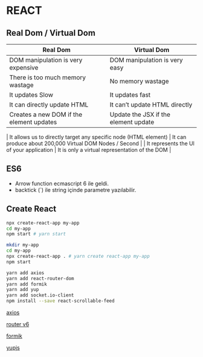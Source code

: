 # REACT

## Real Dom / Virtual Dom

| Real Dom                                 | Virtual Dom                          |
| ---------------------------------------- | ------------------------------------ |
| DOM manipulation is very expensive       | DOM manipulation is very easy        |
| There is too much memory wastage         | No memory wastage                    |
| It updates Slow                          | It updates fast                      |
| It can directly update HTML              | It can’t update HTML directly        |
| Creates a new DOM if the element updates | Update the JSX if the element update |

| It allows us to directly target any specific
node (HTML element) | It can produce about 200,000 Virtual DOM
Nodes / Second |
| It represents the Ul of your application | It is only a virtual representation of the DOM |

## ES6

- Arrow function ecmascript 6 ile geldi.
- backtick (`) ile string içinde parametre yazılabilir.

## Create React

```sh
npx create-react-app my-app
cd my-app
npm start # yarn start
```

```sh
mkdir my-app
cd my-app
npx create-react-app . # yarn create react-app my-app
npm start
```

```sh
yarn add axios
yarn add react-router-dom
yarn add formik
yarn add yup
yarn add socket.io-client
npm install --save react-scrollable-feed
```

[axios](https://formik.org/docs/examples/basic)

[router v6](https://formik.org/docs/examples/basic)

[formik](https://formik.org/docs/examples/basic)

[yupjs](https://github.com/jquense/yup)
